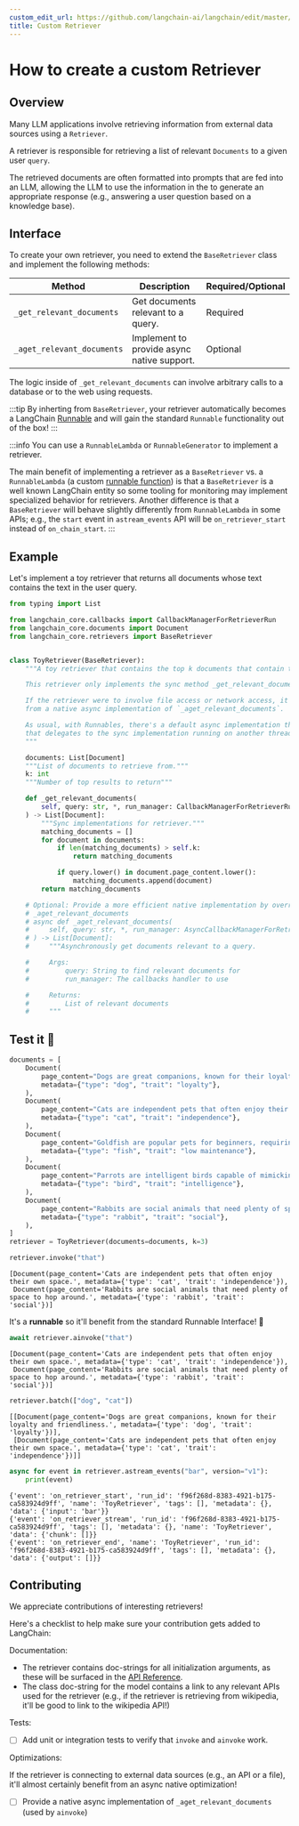 ```yaml
---
custom_edit_url: https://github.com/langchain-ai/langchain/edit/master/docs/docs/how_to/custom_retriever.ipynb
title: Custom Retriever
---
```

# How to create a custom Retriever

## Overview

Many LLM applications involve retrieving information from external data sources using a `Retriever`. 

A retriever is responsible for retrieving a list of relevant `Documents` to a given user `query`.

The retrieved documents are often formatted into prompts that are fed into an LLM, allowing the LLM to use the information in the to generate an appropriate response (e.g., answering a user question based on a knowledge base).

## Interface

To create your own retriever, you need to extend the `BaseRetriever` class and implement the following methods:

| Method                         | Description                                      | Required/Optional |
|--------------------------------|--------------------------------------------------|-------------------|
| `_get_relevant_documents`      | Get documents relevant to a query.               | Required          |
| `_aget_relevant_documents`     | Implement to provide async native support.       | Optional          |


The logic inside of `_get_relevant_documents` can involve arbitrary calls to a database or to the web using requests.

:::tip
By inherting from `BaseRetriever`, your retriever automatically becomes a LangChain [Runnable](/docs/concepts#interface) and will gain the standard `Runnable` functionality out of the box!
:::


:::info
You can use a `RunnableLambda` or `RunnableGenerator` to implement a retriever.

The main benefit of implementing a retriever as a `BaseRetriever` vs. a `RunnableLambda` (a custom [runnable function](/docs/how_to/functions)) is that a `BaseRetriever` is a well
known LangChain entity so some tooling for monitoring may implement specialized behavior for retrievers. Another difference
is that a `BaseRetriever` will behave slightly differently from `RunnableLambda` in some APIs; e.g., the `start` event
in `astream_events` API will be `on_retriever_start` instead of `on_chain_start`.
:::


## Example

Let's implement a toy retriever that returns all documents whose text contains the text in the user query.


```python
from typing import List

from langchain_core.callbacks import CallbackManagerForRetrieverRun
from langchain_core.documents import Document
from langchain_core.retrievers import BaseRetriever


class ToyRetriever(BaseRetriever):
    """A toy retriever that contains the top k documents that contain the user query.

    This retriever only implements the sync method _get_relevant_documents.

    If the retriever were to involve file access or network access, it could benefit
    from a native async implementation of `_aget_relevant_documents`.

    As usual, with Runnables, there's a default async implementation that's provided
    that delegates to the sync implementation running on another thread.
    """

    documents: List[Document]
    """List of documents to retrieve from."""
    k: int
    """Number of top results to return"""

    def _get_relevant_documents(
        self, query: str, *, run_manager: CallbackManagerForRetrieverRun
    ) -> List[Document]:
        """Sync implementations for retriever."""
        matching_documents = []
        for document in documents:
            if len(matching_documents) > self.k:
                return matching_documents

            if query.lower() in document.page_content.lower():
                matching_documents.append(document)
        return matching_documents

    # Optional: Provide a more efficient native implementation by overriding
    # _aget_relevant_documents
    # async def _aget_relevant_documents(
    #     self, query: str, *, run_manager: AsyncCallbackManagerForRetrieverRun
    # ) -> List[Document]:
    #     """Asynchronously get documents relevant to a query.

    #     Args:
    #         query: String to find relevant documents for
    #         run_manager: The callbacks handler to use

    #     Returns:
    #         List of relevant documents
    #     """
```

## Test it 🧪


```python
documents = [
    Document(
        page_content="Dogs are great companions, known for their loyalty and friendliness.",
        metadata={"type": "dog", "trait": "loyalty"},
    ),
    Document(
        page_content="Cats are independent pets that often enjoy their own space.",
        metadata={"type": "cat", "trait": "independence"},
    ),
    Document(
        page_content="Goldfish are popular pets for beginners, requiring relatively simple care.",
        metadata={"type": "fish", "trait": "low maintenance"},
    ),
    Document(
        page_content="Parrots are intelligent birds capable of mimicking human speech.",
        metadata={"type": "bird", "trait": "intelligence"},
    ),
    Document(
        page_content="Rabbits are social animals that need plenty of space to hop around.",
        metadata={"type": "rabbit", "trait": "social"},
    ),
]
retriever = ToyRetriever(documents=documents, k=3)
```


```python
retriever.invoke("that")
```



```output
[Document(page_content='Cats are independent pets that often enjoy their own space.', metadata={'type': 'cat', 'trait': 'independence'}),
 Document(page_content='Rabbits are social animals that need plenty of space to hop around.', metadata={'type': 'rabbit', 'trait': 'social'})]
```


It's a **runnable** so it'll benefit from the standard Runnable Interface! 🤩


```python
await retriever.ainvoke("that")
```



```output
[Document(page_content='Cats are independent pets that often enjoy their own space.', metadata={'type': 'cat', 'trait': 'independence'}),
 Document(page_content='Rabbits are social animals that need plenty of space to hop around.', metadata={'type': 'rabbit', 'trait': 'social'})]
```



```python
retriever.batch(["dog", "cat"])
```



```output
[[Document(page_content='Dogs are great companions, known for their loyalty and friendliness.', metadata={'type': 'dog', 'trait': 'loyalty'})],
 [Document(page_content='Cats are independent pets that often enjoy their own space.', metadata={'type': 'cat', 'trait': 'independence'})]]
```



```python
async for event in retriever.astream_events("bar", version="v1"):
    print(event)
```
```output
{'event': 'on_retriever_start', 'run_id': 'f96f268d-8383-4921-b175-ca583924d9ff', 'name': 'ToyRetriever', 'tags': [], 'metadata': {}, 'data': {'input': 'bar'}}
{'event': 'on_retriever_stream', 'run_id': 'f96f268d-8383-4921-b175-ca583924d9ff', 'tags': [], 'metadata': {}, 'name': 'ToyRetriever', 'data': {'chunk': []}}
{'event': 'on_retriever_end', 'name': 'ToyRetriever', 'run_id': 'f96f268d-8383-4921-b175-ca583924d9ff', 'tags': [], 'metadata': {}, 'data': {'output': []}}
```
## Contributing

We appreciate contributions of interesting retrievers!

Here's a checklist to help make sure your contribution gets added to LangChain:

Documentation:

* The retriever contains doc-strings for all initialization arguments, as these will be surfaced in the [API Reference](https://api.python.langchain.com/en/stable/langchain_api_reference.html).
* The class doc-string for the model contains a link to any relevant APIs used for the retriever (e.g., if the retriever is retrieving from wikipedia, it'll be good to link to the wikipedia API!)

Tests:

* [ ] Add unit or integration tests to verify that `invoke` and `ainvoke` work.

Optimizations:

If the retriever is connecting to external data sources (e.g., an API or a file), it'll almost certainly benefit from an async native optimization!
 
* [ ] Provide a native async implementation of `_aget_relevant_documents` (used by `ainvoke`)
